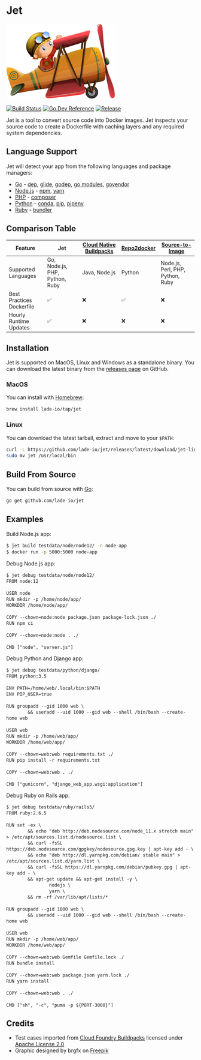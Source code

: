 # Jet

![Jet mascot](jet-mascot.png)

[![Build Status](https://img.shields.io/github/workflow/status/lade-io/jet/Release.svg)](https://github.com/lade-io/jet/actions/workflows/release.yml)
[![Go.Dev Reference](https://img.shields.io/badge/go.dev-reference-blue.svg)](https://pkg.go.dev/github.com/lade-io/jet/pack)
[![Release](https://img.shields.io/github/v/release/lade-io/jet.svg)](https://github.com/lade-io/jet/releases/latest)

Jet is a tool to convert source code into Docker images. Jet inspects your source code to
create a Dockerfile with caching layers and any required system dependencies.

## Language Support

Jet will detect your app from the following languages and package managers:

* [Go](https://golang.org) - [dep](https://github.com/golang/dep), [glide](https://github.com/Masterminds/glide), [godep](https://github.com/tools/godep), [go modules](https://github.com/golang/go/wiki/Modules), [govendor](https://github.com/kardianos/govendor)
* [Node.js](https://nodejs.org) - [npm](https://www.npmjs.com), [yarn](https://yarnpkg.com)
* [PHP](https://www.php.net) - [composer](https://getcomposer.org)
* [Python](https://www.python.org) - [conda](https://docs.conda.io), [pip](https://pip.pypa.io), [pipenv](https://pipenv.pypa.io)
* [Ruby](https://www.ruby-lang.org) - [bundler](https://bundler.io)

## Comparison Table

| Feature | Jet | [Cloud Native Buildpacks](https://buildpacks.io) | [Repo2docker](https://github.com/jupyter/repo2docker) | [Source-to-Image](https://github.com/openshift/source-to-image) |
| --- | --- | --- | --- | --- |
| Supported Languages | Go, Node.js, PHP, Python, Ruby | Java, Node.js | Python | Node.js, Perl, PHP, Python, Ruby |
| Best Practices Dockerfile | :white_check_mark: | :x: | :white_check_mark: | :x: |
| Hourly Runtime Updates | :white_check_mark: | :x: | :x: | :x: |

## Installation

Jet is supported on MacOS, Linux and Windows as a standalone binary.
You can download the latest binary from the [releases page](https://github.com/lade-io/jet/releases) on GitHub.

### MacOS

You can install with [Homebrew](https://brew.sh):

```sh
brew install lade-io/tap/jet
```

### Linux

You can download the latest tarball, extract and move to your `$PATH`:

```sh
curl -L https://github.com/lade-io/jet/releases/latest/download/jet-linux-amd64.tar.gz | tar xz
sudo mv jet /usr/local/bin
```

## Build From Source

You can build from source with [Go](https://golang.org):

```sh
go get github.com/lade-io/jet
```

## Examples

Build Node.js app:

```sh
$ jet build testdata/node/node12/ -n node-app
$ docker run -p 5000:5000 node-app
```

Debug Node.js app:

```console
$ jet debug testdata/node/node12/
FROM node:12

USER node
RUN mkdir -p /home/node/app/
WORKDIR /home/node/app/

COPY --chown=node:node package.json package-lock.json ./
RUN npm ci

COPY --chown=node:node . ./

CMD ["node", "server.js"]
```

Debug Python and Django app:

```console
$ jet debug testdata/python/django/
FROM python:3.5

ENV PATH=/home/web/.local/bin:$PATH
ENV PIP_USER=true

RUN groupadd --gid 1000 web \
        && useradd --uid 1000 --gid web --shell /bin/bash --create-home web

USER web
RUN mkdir -p /home/web/app/
WORKDIR /home/web/app/

COPY --chown=web:web requirements.txt ./
RUN pip install -r requirements.txt

COPY --chown=web:web . ./

CMD ["gunicorn", "django_web_app.wsgi:application"]
```

Debug Ruby on Rails app:

```console
$ jet debug testdata/ruby/rails5/
FROM ruby:2.6.5

RUN set -ex \
        && echo "deb http://deb.nodesource.com/node_11.x stretch main" > /etc/apt/sources.list.d/nodesource.list \
        && curl -fsSL https://deb.nodesource.com/gpgkey/nodesource.gpg.key | apt-key add - \
        && echo "deb http://dl.yarnpkg.com/debian/ stable main" > /etc/apt/sources.list.d/yarn.list \
        && curl -fsSL https://dl.yarnpkg.com/debian/pubkey.gpg | apt-key add - \
        && apt-get update && apt-get install -y \
                nodejs \
                yarn \
        && rm -rf /var/lib/apt/lists/*

RUN groupadd --gid 1000 web \
        && useradd --uid 1000 --gid web --shell /bin/bash --create-home web

USER web
RUN mkdir -p /home/web/app/
WORKDIR /home/web/app/

COPY --chown=web:web Gemfile Gemfile.lock ./
RUN bundle install

COPY --chown=web:web package.json yarn.lock ./
RUN yarn install

COPY --chown=web:web . ./

CMD ["sh", "-c", "puma -p ${PORT-3000}"]
```

## Credits

* Test cases imported from [Cloud Foundry Buildpacks](https://github.com/cloudfoundry-community/cf-docs-contrib/wiki/Buildpacks)
licensed under [Apache License 2.0](https://www.apache.org/licenses/LICENSE-2.0)
* Graphic designed by brgfx on [Freepik](http://www.freepik.com)
